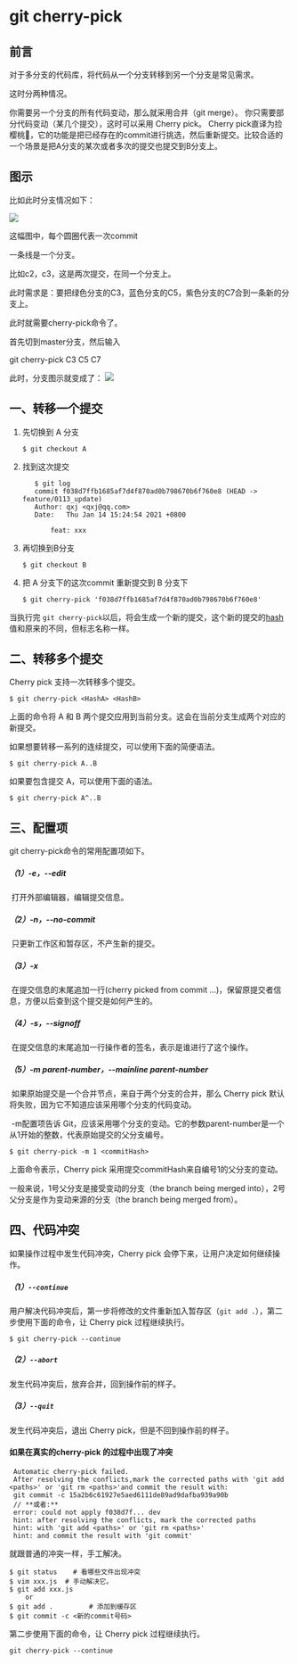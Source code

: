 # git cherry-pick

## 前言

对于多分支的代码库，将代码从一个分支转移到另一个分支是常见需求。

这时分两种情况。

你需要另一个分支的所有代码变动，那么就采用合并（git merge）。
你只需要部分代码变动（某几个提交），这时可以采用 Cherry pick。
Cherry pick直译为捡樱桃🍒，它的功能是把已经存在的commit进行挑选，然后重新提交。比较合适的一个场景是把A分支的某次或者多次的提交也提交到B分支上。

## 图示

比如此时分支情况如下：

![](media/a7d7fe639765492abea6951ae25170c8.png)

这幅图中，每个圆圈代表一次commit

一条线是一个分支。

比如c2，c3，这是两次提交，在同一个分支上。

此时需求是：要把绿色分支的C3，蓝色分支的C5，紫色分支的C7合到一条新的分支上。

此时就需要cherry-pick命令了。

首先切到master分支，然后输入

git cherry-pick C3 C5 C7

此时，分支图示就变成了：
![](media/30f3d615cb354306a900383295ef8166.png)

## 一、转移一个提交

1. 先切换到 A 分支

   ```git
   $ git checkout A
   ```

2. 找到这次提交

   ```
      $ git log
      commit f038d7ffb1685af7d4f870ad0b798670b6f760e8 (HEAD -> feature/0113_update)
      Author: qxj <qxj@qq.com>
      Date:   Thu Jan 14 15:24:54 2021 +0800
      
          feat: xxx
   ```

3. 再切换到B分支

   ```
   $ git checkout B
   ```

4. 把 A 分支下的这次commit 重新提交到 B 分支下

   ```
   $ git cherry-pick 'f038d7ffb1685af7d4f870ad0b798670b6f760e8'
   ```

当执行完 `git cherry-pick`以后，将会生成一个新的提交，这个新的提交的[hash](https://so.csdn.net/so/search?q=hash&spm=1001.2101.3001.7020)值和原来的不同，但标志名称一样。

## 二、转移多个提交

Cherry pick 支持一次转移多个提交。

```
$ git cherry-pick <HashA> <HashB>
```

上面的命令将 A 和 B 两个提交应用到当前分支。这会在当前分支生成两个对应的新提交。

如果想要转移一系列的连续提交，可以使用下面的简便语法。

```
$ git cherry-pick A..B 
```

如果要包含提交 A，可以使用下面的语法。

```
$ git cherry-pick A^..B 
```

## 三、配置项

git cherry-pick命令的常用配置项如下。

##### （1）-e，--edit

​	打开外部编辑器，编辑提交信息。

##### （2）-n，--no-commit

​	只更新工作区和暂存区，不产生新的提交。

##### （3）-x

​	在提交信息的末尾追加一行(cherry picked from commit ...)，保留原提交者信息，方便以后查到这个提交是如何产生的。

##### （4）-s，--signoff

​	在提交信息的末尾追加一行操作者的签名，表示是谁进行了这个操作。

##### （5）-m parent-number，--mainline parent-number

​	如果原始提交是一个合并节点，来自于两个分支的合并，那么 Cherry pick 默认将失败，因为它不知道应该采用哪个分支的代码变动。

​	-m配置项告诉 Git，应该采用哪个分支的变动。它的参数parent-number是一个从1开始的整数，代表原始提交的父分支编号。

```
$ git cherry-pick -m 1 <commitHash>
```

上面命令表示，Cherry pick 采用提交commitHash来自编号1的父分支的变动。

一般来说，1号父分支是接受变动的分支（the branch being merged into），2号父分支是作为变动来源的分支（the branch being merged from）。

## 四、代码冲突

如果操作过程中发生代码冲突，Cherry pick 会停下来，让用户决定如何继续操作。

##### **（1）`--continue`**

用户解决代码冲突后，第一步将修改的文件重新加入暂存区（`git add .`），第二步使用下面的命令，让 Cherry pick 过程继续执行。

```
$ git cherry-pick --continue
```

##### **（2）`--abort`**

发生代码冲突后，放弃合并，回到操作前的样子。

##### **（3）`--quit`**

发生代码冲突后，退出 Cherry pick，但是不回到操作前的样子。

#### 如果在真实的cherry-pick 的过程中出现了冲突

```
 Automatic cherry-pick failed.
 After resolving the conflicts,mark the corrected paths with 'git add <paths>' or 'git rm <paths>'and commit the result with:
 git commit -c 15a2b6c61927e5aed6111de89ad9dafba939a90b
 // **或者:**
 error: could not apply f038d7f... dev
 hint: after resolving the conflicts, mark the corrected paths
 hint: with 'git add <paths>' or 'git rm <paths>'
 hint: and commit the result with 'git commit'
```

就跟普通的冲突一样，手工解决。

```
$ git status    # 看哪些文件出现冲突
$ vim xxx.js  # 手动解决它。
$ git add xxx.js
	or
$ git add .			# 添加到缓存区
$ git commit -c <新的commit号码>
```

第二步使用下面的命令，让 Cherry pick 过程继续执行。

```
git cherry-pick --continue
```

